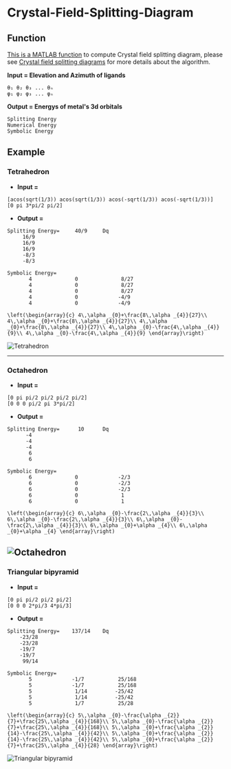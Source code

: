 # Crystal-Field-Splitting-Diagram
## Function  
[This is a MATLAB function](https://github.com/Jatro-Tao/Chemistry-Collections/blob/main/Crystal%20field%20splitting%20diagram/crystal_field_splitting_diagram.m) to compute Crystal field splitting diagram, please see [Crystal field splitting diagrams](https://doi.org/10.1021/ed041p257) for more details about the algorithm.  

**Input = Elevation and Azimuth of ligands**  
```
θ₁ θ₂ θ₃ ... θₙ
φ₁ φ₂ φ₃ ... φₙ
```
**Output = Energys of metal's 3d orbitals**  
```
Splitting Energy
Numerical Energy
Symbolic Energy
```
## Example
### Tetrahedron
- **Input =**
```
[acos(sqrt(1/3)) acos(sqrt(1/3)) acos(-sqrt(1/3)) acos(-sqrt(1/3))]
[0 pi 3*pi/2 pi/2]
```
- **Output =**
```
Splitting Energy=     40/9     Dq
     16/9     
     16/9     
     16/9     
     -8/3     
     -8/3     
 
Symbolic Energy=
       4              0              8/27    
       4              0              8/27    
       4              0              8/27    
       4              0             -4/9     
       4              0             -4/9     

\left(\begin{array}{c} 4\,\alpha _{0}+\frac{8\,\alpha _{4}}{27}\\ 4\,\alpha _{0}+\frac{8\,\alpha _{4}}{27}\\ 4\,\alpha _{0}+\frac{8\,\alpha _{4}}{27}\\ 4\,\alpha _{0}-\frac{4\,\alpha _{4}}{9}\\ 4\,\alpha _{0}-\frac{4\,\alpha _{4}}{9} \end{array}\right)
```  
![Tetrahedron](https://github.com/Jatro-Tao/Chemistry-Collections/blob/main/Crystal%20field%20splitting%20diagram/Image/Tetrahedron.svg "Tetrahedron")  

---
### Octahedron
- **Input =**
```
[0 pi pi/2 pi/2 pi/2 pi/2]
[0 0 0 pi/2 pi 3*pi/2]
```  
- **Output =**
```
Splitting Energy=      10      Dq
      -4      
      -4      
      -4      
       6      
       6      
 
Symbolic Energy=
       6              0             -2/3     
       6              0             -2/3     
       6              0             -2/3     
       6              0              1       
       6              0              1       

\left(\begin{array}{c} 6\,\alpha _{0}-\frac{2\,\alpha _{4}}{3}\\ 6\,\alpha _{0}-\frac{2\,\alpha _{4}}{3}\\ 6\,\alpha _{0}-\frac{2\,\alpha _{4}}{3}\\ 6\,\alpha _{0}+\alpha _{4}\\ 6\,\alpha _{0}+\alpha _{4} \end{array}\right)
```
![Octahedron](https://github.com/Jatro-Tao/Chemistry-Collections/blob/main/Crystal%20field%20splitting%20diagram/Image/Octahedron.svg "Octahedron")  
---
### Triangular bipyramid
- **Input =**
```
[0 pi pi/2 pi/2 pi/2]
[0 0 0 2*pi/3 4*pi/3]
```
- **Output =**
```
Splitting Energy=    137/14    Dq
    -23/28    
    -23/28    
    -19/7     
    -19/7     
     99/14    
 
Symbolic Energy=
       5             -1/7           25/168   
       5             -1/7           25/168   
       5              1/14         -25/42    
       5              1/14         -25/42    
       5              1/7           25/28    

\left(\begin{array}{c} 5\,\alpha _{0}-\frac{\alpha _{2}}{7}+\frac{25\,\alpha _{4}}{168}\\ 5\,\alpha _{0}-\frac{\alpha _{2}}{7}+\frac{25\,\alpha _{4}}{168}\\ 5\,\alpha _{0}+\frac{\alpha _{2}}{14}-\frac{25\,\alpha _{4}}{42}\\ 5\,\alpha _{0}+\frac{\alpha _{2}}{14}-\frac{25\,\alpha _{4}}{42}\\ 5\,\alpha _{0}+\frac{\alpha _{2}}{7}+\frac{25\,\alpha _{4}}{28} \end{array}\right)
```
![Triangular bipyramid](https://github.com/Jatro-Tao/Chemistry-Collections/blob/main/Crystal%20field%20splitting%20diagram/Image/Triangular%20bipyramid.svg "Triangular bipyramid")
